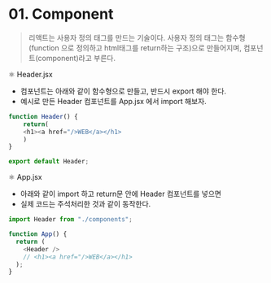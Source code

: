 # 01. Component

> 리액트는 사용자 정의 태그를 만드는 기술이다. 사용자 정의 태그는 함수형(function 으로 정의하고 html태그를 return하는 구조)으로 만들어지며, 컴포넌트(component)라고 부른다.

⚛️ Header.jsx

- 컴포넌트는 아래와 같이 함수형으로 만들고, 반드시 export 해야 한다.
- 예시로 만든 Header 컴포넌트를 App.jsx 에서 import 해보자.

```javascript
function Header() {
    return(
    <h1><a href="/>WEB</a></h1>
    )
}

export default Header;
```

⚛️ App.jsx

- 아래와 같이 import 하고 return문 안에 Header 컴포넌트를 넣으면
- 실제 코드는 주석처리한 것과 같이 동작한다.

```javascript
import Header from "./components";

function App() {
  return (
    <Header />
    // <h1><a href="/>WEB</a></h1>
  );
}
```
